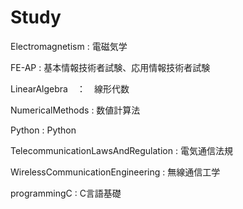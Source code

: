 # Study

Electromagnetism : 電磁気学

FE-AP : 基本情報技術者試験、応用情報技術者試験

LinearAlgebra　：　線形代数

NumericalMethods : 数値計算法

Python : Python

TelecommunicationLawsAndRegulation : 電気通信法規

WirelessCommunicationEngineering : 無線通信工学

programmingC : C言語基礎
